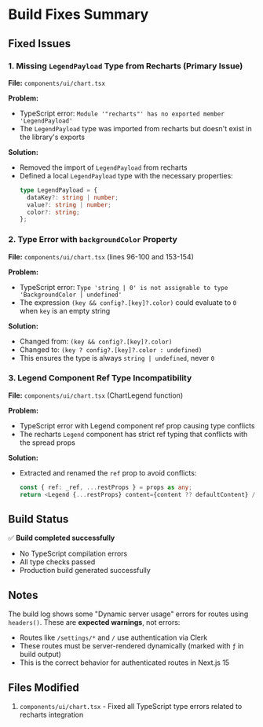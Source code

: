 # Build Fixes Summary

## Fixed Issues

### 1. Missing `LegendPayload` Type from Recharts (Primary Issue)
**File:** `components/ui/chart.tsx`

**Problem:** 
- TypeScript error: `Module '"recharts"' has no exported member 'LegendPayload'`
- The `LegendPayload` type was imported from recharts but doesn't exist in the library's exports

**Solution:**
- Removed the import of `LegendPayload` from recharts
- Defined a local `LegendPayload` type with the necessary properties:
  ```typescript
  type LegendPayload = {
    dataKey?: string | number;
    value?: string | number;
    color?: string;
  };
  ```

### 2. Type Error with `backgroundColor` Property
**File:** `components/ui/chart.tsx` (lines 96-100 and 153-154)

**Problem:**
- TypeScript error: `Type 'string | 0' is not assignable to type 'BackgroundColor | undefined'`
- The expression `(key && config?.[key]?.color)` could evaluate to `0` when `key` is an empty string

**Solution:**
- Changed from: `(key && config?.[key]?.color)`
- Changed to: `(key ? config?.[key]?.color : undefined)`
- This ensures the type is always `string | undefined`, never `0`

### 3. Legend Component Ref Type Incompatibility
**File:** `components/ui/chart.tsx` (ChartLegend function)

**Problem:**
- TypeScript error with Legend component ref prop causing type conflicts
- The recharts `Legend` component has strict ref typing that conflicts with the spread props

**Solution:**
- Extracted and renamed the `ref` prop to avoid conflicts:
  ```typescript
  const { ref: _ref, ...restProps } = props as any;
  return <Legend {...restProps} content={content ?? defaultContent} />;
  ```

## Build Status

✅ **Build completed successfully**
- No TypeScript compilation errors
- All type checks passed
- Production build generated successfully

## Notes

The build log shows some "Dynamic server usage" errors for routes using `headers()`. These are **expected warnings**, not errors:
- Routes like `/settings/*` and `/` use authentication via Clerk
- These routes must be server-rendered dynamically (marked with `ƒ` in build output)
- This is the correct behavior for authenticated routes in Next.js 15

## Files Modified

1. `components/ui/chart.tsx` - Fixed all TypeScript type errors related to recharts integration
